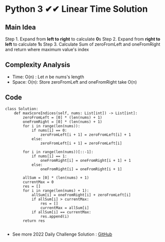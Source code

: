 
# Python 3 ✔✔ Linear Time Solution

## Main Idea
Step 1.  Expand from **left to right** to calculate **0**s
Step 2.  Expand from **right to left** to calculate **1**s
Step 3.  Calculate Sum of zeroFromLeft and oneFromRight and return where maximum value's index
## Complexity Analysis
* Time: O(n) : Let *n* be nums's length
* Space: O(n): Store zeroFromLeft and oneFromRight take O(n)


## Code
```
class Solution:
    def maxScoreIndices(self, nums: List[int]) -> List[int]:
        zeroFromLeft = [0] * (len(nums) + 1)
        oneFromRight = [0] * (len(nums) + 1)
        for i in range(len(nums)):
            if nums[i] == 0:
                zeroFromLeft[i + 1] = zeroFromLeft[i] + 1
            else:
                zeroFromLeft[i + 1] = zeroFromLeft[i]
                
        for i in range(len(nums))[::-1]:
            if nums[i] == 1:
                oneFromRight[i] = oneFromRight[i + 1] + 1
            else:
                oneFromRight[i] = oneFromRight[i + 1]
        
        allSum = [0] * (len(nums) + 1)
        currentMax = 0
        res = []
        for i in range(len(nums) + 1):
            allSum[i] = oneFromRight[i] + zeroFromLeft[i]
            if allSum[i] > currentMax:
                res = []
                currentMax = allSum[i]
            if allSum[i] == currentMax:
                res.append(i)
        return res
            
```

* See more 2022 Daily Challenge Solution : [GitHub](https://github.com/gcobs0834/2022-Daily-LeetCoding-Challenge-python3-)

